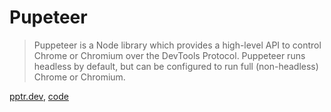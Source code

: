 # Pupeteer

> Puppeteer is a Node library which provides a high-level API to control Chrome or Chromium over the DevTools Protocol. Puppeteer runs headless by default, but can be configured to run full (non-headless) Chrome or Chromium.

[pptr.dev](https://pptr.dev/), [code](https://github.com/puppeteer/puppeteer)
